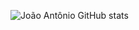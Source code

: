 ![João Antônio GitHub stats](https://github-readme-stats.vercel.app/api?username=Jhon9191&show_icons=true&theme=radical)
 
